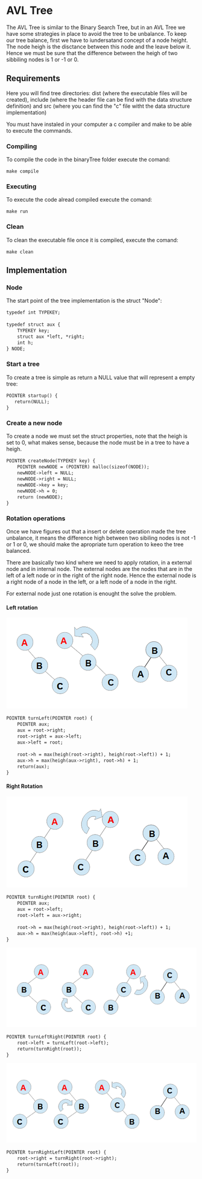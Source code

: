 # AVL Tree
The AVL Tree is similar to the Binary Search Tree, but in an AVL Tree we have some strategies in place to avoid the tree to be unbalance.
To keep our tree balance, first we have to iundersatand concept of a node height. The node heigh is the disctance between this node and the leave below it. Hence we must be sure that the difference between the heigh of two sibbiling nodes is 1 or -1 or 0.

## Requirements
Here you will find tree directories: dist (where the executable files will be created), include (where the header file can be find with the data structure definition) and src (where you can find the "c" file witht the data structure implementation)

You must have instaled in your computer a c compiler and make to be able to execute the commands.

### Compiling
To compile the code in the binaryTree folder execute the comand:

```
make compile
```

### Executing 
To execute  the code alread compiled execute the comand:

```
make run
```

### Clean
To clean the executable file once it is compiled, execute the comand:

```
make clean
```

## Implementation

### Node
The start point of the tree implementation is the struct "Node":

```
typedef int TYPEKEY;

typedef struct aux {
    TYPEKEY key;
    struct aux *left, *right;
    int h;
} NODE;
```

### Start a tree
To create a tree is simple as return a NULL value that will represent a empty tree:

```
POINTER startup() {
   return(NULL);
}
```


### Create a new node
To create a node we must set the struct properties, note that the heigh is set to 0, what makes sense, because the  node must be in a tree to have a heigh.  

```
POINTER createNode(TYPEKEY key) {
    POINTER newNODE = (POINTER) malloc(sizeof(NODE));
    newNODE->left = NULL;
    newNODE->right = NULL;
    newNODE->key = key;
    newNODE->h = 0;
    return (newNODE);
}
```
### Rotation operations
Once we have figures out that a insert or delete operation made the tree unbalance, it means the difference high between two sibiling nodes is not -1 or 1 or 0, we should make the apropriate turn operation to keeo the tree balanced.

There are basically two kind where we need to apply rotation, in a external node and in internal node. The external nodes are the nodes that are in the left of a left node or in the right of the right node. Hence the external node is a right node of a node in the left, or a left node of a node in the right.

For external node just one rotation is enought the solve the problem.


#### Left rotation

![Left rotation](img/external_left.png)

```
POINTER turnLeft(POINTER root) {
    POINTER aux;
    aux = root->right;
    root->right = aux->left;
    aux->left = root;

    root->h = max(heigh(root->right), heigh(root->left)) + 1;
    aux->h = max(heigh(aux->right), root->h) + 1;
    return(aux);
}

```

#### Right Rotation
![Right rotation](img/external_right.png)

```
POINTER turnRight(POINTER root) {
    POINTER aux;
    aux = root->left;
    root->left = aux->right;

    root->h = max(heigh(root->right), heigh(root->left)) + 1;
    aux->h = max(heigh(aux->left), root->h) +1;
}
```

![Internal letf rotation](img/internal_left.png)

```
POINTER turnLeftRight(POINTER root) {
    root->left = turnLeft(root->left);
    return(turnRight(root));
}
```

![Internal right rotation](img/internal_right.png)


```
POINTER turnRightLeft(POINTER root) {
    root->right = turnRight(root->right);
    return(turnLeft(root));
}
```